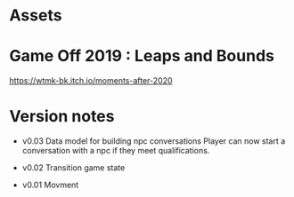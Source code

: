 # Assets
 
# Game Off 2019 : Leaps and Bounds
https://wtmk-bk.itch.io/moments-after-2020

# Version notes

- v0.03
Data model for building npc conversations
Player can now start a conversation with a npc if they meet qualifications.

- v0.02
Transition game state

- v0.01 
Movment
